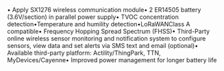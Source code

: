 • Apply SX1276 wireless communication module• 2 ER14505 battery (3.6V/section) in parallel power supply• TVOC concentration detection•Temperature and humility detection•LoRaWANClass A compatible• Frequency Hopping Spread Spectrum (FHSS)• Third-Party online wireless sensor monitoring and notification system to configure sensors, view data and set alerts via SMS text and email (optional)• Available third-party platform: Actility/ThingPark, TTN, MyDevices/Cayenne• Improved power management for longer battery life
